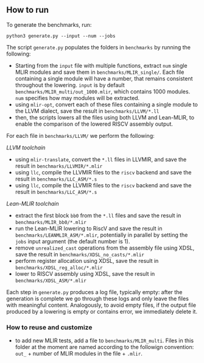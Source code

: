 ## How to run

To generate the benchmarks, run: 
```
python3 generate.py --input --num --jobs
```

The script `generate.py` populates the folders in `benchmarks` by running the following: 
- Starting from the `input` file with multiple functions, extract `num` single MLIR modules and save them in `benchmarks/MLIR_single/`. Each file containing a single module will have a number, that remains consistent throughout the lowering. `input` is by default `benchmarks/MLIR_multi/out_1000.mlir`, which contains 1000 modules. `num` specifies how may modules will be extracted. 
- using `mlir-opt`, convert each of these files containing a single module to the LLVM dialect, save the result in `benchmarks/LLVM/*.ll`
- then, the scripts lowers all the files using both LLVM and Lean-MLIR, to enable the comparison of the lowered RISCV assembly output. 


For each file in `benchmarks/LLVM/` we perform the following: 

*LLVM toolchain*
- using `mlir-translate`, convert the `*.ll` files in LLVMIR, and save the result in `benchmarks/LLVMIR/*.mlir`
- using `llc`, compile the LLVMIR files to the `riscv` backend and save the result in `benchmarks/LLC_ASM/*.s`
- using `llc`, compile the LLVMIR files to the `riscv` backend and save the result in `benchmarks/LLC_ASM/*.s`

*Lean-MLIR toolchain*
- extract the first block `bb0` from the `*.ll` files and save the result in `benchmarks/MLIR_bb0/*.mlir`
- run the Lean-MLIR lowering to RiscV and save the result in `benchmarks/LEANMLIR_ASM/*.mlir`, potentially in parallel by setting the `jobs` input argument (the default number is 1).
- remove `unrealized_cast` operations from the assembly file using XDSL, save the result in `benchmarks/XDSL_no_casts/*.mlir`
- perform register allocation using XDSL, save the result in `benchmarks/XDSL_reg_alloc/*.mlir`
- lower to RISCV assembly using XDSL, save the result in `benchmarks/XDSL_ASM/*.mlir`

Each step in `generate.py` produces a log file, typically empty: after the generation is complete we go through these logs and only leave the files with meaningful content.
Analogously, to avoid empty files, if the output file produced by a lowering is empty or contains error, we immediately delete it. 

### How to reuse and customize
- to add new MLIR tests, add a file to `benchmarks/MLIR_multi`. Files in this folder at the moment are named according to the followign convention: `out_` + number of MLIR modules in the file + `.mlir`.